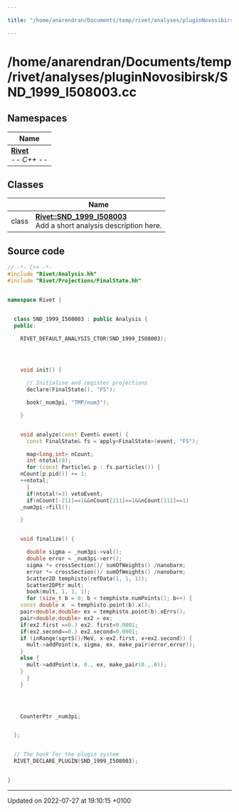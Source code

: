 ```yaml
---

title: "/home/anarendran/Documents/temp/rivet/analyses/pluginNovosibirsk/SND_1999_I508003.cc"

---
```


# /home/anarendran/Documents/temp/rivet/analyses/pluginNovosibirsk/SND_1999_I508003.cc



## Namespaces

| Name           |
| -------------- |
| **[Rivet](http://example.org/namespaces/namespacerivet/)** <br>-*- C++ -*-  |

## Classes

|                | Name           |
| -------------- | -------------- |
| class | **[Rivet::SND_1999_I508003](http://example.org/classes/classrivet_1_1snd__1999__i508003/)** <br>Add a short analysis description here.  |




## Source code

```cpp
// -*- C++ -*-
#include "Rivet/Analysis.hh"
#include "Rivet/Projections/FinalState.hh"


namespace Rivet {


  class SND_1999_I508003 : public Analysis {
  public:

    RIVET_DEFAULT_ANALYSIS_CTOR(SND_1999_I508003);




    void init() {

      // Initialise and register projections
      declare(FinalState(), "FS");

      book(_num3pi, "TMP/num3");

    }


    void analyze(const Event& event) {
      const FinalState& fs = apply<FinalState>(event, "FS");

      map<long,int> nCount;
      int ntotal(0);
      for (const Particle& p : fs.particles()) {
    nCount[p.pid()] += 1;
    ++ntotal;
      }
      if(ntotal!=3) vetoEvent;
      if(nCount[-211]==1&&nCount[211]==1&&nCount[111]==1)
    _num3pi->fill();

    }


    void finalize() {

      double sigma = _num3pi->val();
      double error = _num3pi->err();
      sigma *= crossSection()/ sumOfWeights() /nanobarn;
      error *= crossSection()/ sumOfWeights() /nanobarn; 
      Scatter2D temphisto(refData(1, 1, 1));
      Scatter2DPtr mult;
      book(mult, 1, 1, 1);
      for (size_t b = 0; b < temphisto.numPoints(); b++) {
    const double x  = temphisto.point(b).x();
    pair<double,double> ex = temphisto.point(b).xErrs();
    pair<double,double> ex2 = ex;
    if(ex2.first ==0.) ex2. first=0.0001;
    if(ex2.second==0.) ex2.second=0.0001;
    if (inRange(sqrtS()/MeV, x-ex2.first, x+ex2.second)) {
      mult->addPoint(x, sigma, ex, make_pair(error,error));
    }
    else {
      mult->addPoint(x, 0., ex, make_pair(0.,.0));
    }
      }
    }




    CounterPtr _num3pi;


  };


  // The hook for the plugin system
  RIVET_DECLARE_PLUGIN(SND_1999_I508003);


}
```


-------------------------------

Updated on 2022-07-27 at 19:10:15 +0100
